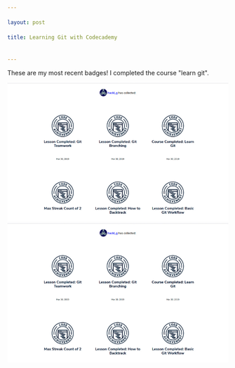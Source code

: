 ```yaml
---

layout: post

title: Learning Git with Codecademy


---
```




These are my most recent badges! I completed the course "learn git".

![image badges git](pictures_for_posts/GabrieleHackl_badges_git.jpg)
<img src="pictures_for_posts/GabrieleHackl_badges_git.jpg" alt="image badges git" />
